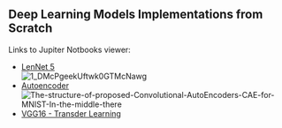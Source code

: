 ## Deep Learning Models Implementations from Scratch

Links to Jupiter Notbooks viewer:

- [LenNet 5](https://nbviewer.jupyter.org/github/dvircohen0/Machine-Learning-Algorithms-From-Scratch/blob/main/deep%20learning/LENET5.ipynb) \
![1_DMcPgeekUftwk0GTMcNawg](https://user-images.githubusercontent.com/61738534/118113772-605a0500-b3ef-11eb-99fd-509da018b7f9.png)
- [Autoencoder](https://nbviewer.jupyter.org/github/dvircohen0/Machine-Learning-Algorithms-From-Scratch/blob/main/deep%20learning/autoencoder.ipynb) \
![The-structure-of-proposed-Convolutional-AutoEncoders-CAE-for-MNIST-In-the-middle-there](https://user-images.githubusercontent.com/61738534/118113868-81baf100-b3ef-11eb-9958-0b468bb62b35.png)
- [VGG16 - Transder Learning](https://nbviewer.jupyter.org/github/dvircohen0/Machine-Learning-Algorithms-From-Scratch/blob/main/deep%20learning/LENET5.ipynb)

 


